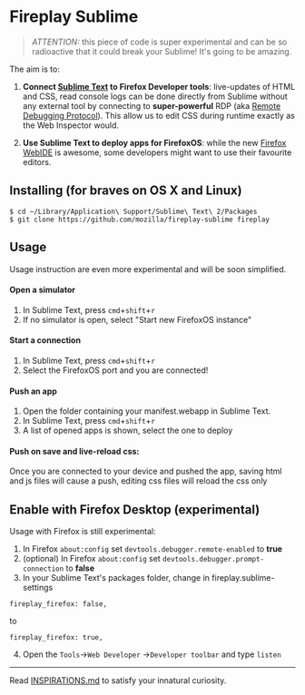 # Fireplay Sublime

> *ATTENTION:* this piece of code is super experimental and can be so radioactive that it could break your Sublime! It's going to be amazing.

The aim is to:

1. **Connect [Sublime Text](http://www.sublimetext.com/) to Firefox Developer tools**: live-updates of HTML and CSS, read console logs can be done directly from Sublime without any external tool by connecting to **super-powerful** RDP (aka [Remote Debugging Protocol](https://wiki.mozilla.org/Remote_Debugging_Protocol)). This allow us to edit CSS during runtime exactly as the Web Inspector would.

2. **Use Sublime Text to deploy apps for FirefoxOS**: while the new [Firefox WebIDE](https://hacks.mozilla.org/2014/06/webide-lands-in-nightly/) is awesome, some developers might want to use their favourite editors.

## Installing (for braves on OS X and Linux)

```
$ cd ~/Library/Application\ Support/Sublime\ Text\ 2/Packages
$ git clone https://github.com/mozilla/fireplay-sublime fireplay
```

## Usage

Usage instruction are even more experimental and will be soon simplified.

#### Open a simulator
1. In Sublime Text, press `cmd`+`shift`+`r`
2. If no simulator is open, select "Start new FirefoxOS instance"

#### Start a connection
1. In Sublime Text, press `cmd`+`shift`+`r`
2. Select the FirefoxOS port and you are connected!

#### Push an app
1. Open the folder containing your manifest.webapp in Sublime Text.
2. In Sublime Text, press `cmd`+`shift`+`r`
3. A list of opened apps is shown, select the one to deploy

#### Push on save and live-reload css:
Once you are connected to your device and pushed the app, saving html and js files will cause a push, editing css files will reload the css only

## Enable with Firefox Desktop (experimental)
Usage with Firefox is still experimental:

1. In Firefox `about:config` set `devtools.debugger.remote-enabled` to **true**
2. (optional) In Firefox `about:config` set `devtools.debugger.prompt-connection` to **false**
3. In your Sublime Text's packages folder, change in fireplay.sublime-settings
  ```
  fireplay_firefox: false,
  ```
  to
  ```
  fireplay_firefox: true,
  ```
4. Open the `Tools`->`Web Developer` ->`Developer toolbar` and type `listen`

* * *

Read [INSPIRATIONS.md](INSPIRATIONS.md) to satisfy your innatural curiosity.

